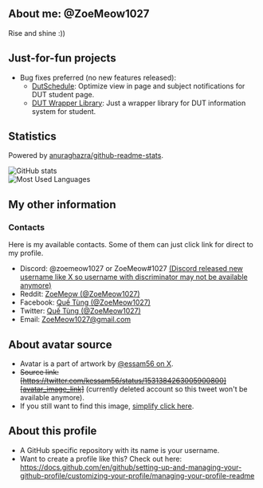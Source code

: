 ## About me: @ZoeMeow1027
Rise and shine :))

<!-- Working projects and just for fun =)) -->
## Just-for-fun projects
- Bug fixes preferred (no new features released):
  - [DutSchedule][github_repo_subjectnotifier]: Optimize view in page and subject notifications for DUT student page.
  - [DUT Wrapper Library][github_repo_dutwrapperlib]: Just a wrapper library for DUT information system for student.

<!-- My statistics -->
## Statistics

Powered by [anuraghazra/github-readme-stats][github_readme_stats].<br>

![GitHub stats][github_stats]<br>
![Most Used Languages][github_mostusedlang]<br>

<!-- My other information -->
## My other information

<!-- Contacts area -->
### Contacts

Here is my available contacts. Some of them can just click link for direct to my profile.

- Discord: @zoemeow1027 or ZoeMeow#1027 [(Discord released new username like X so username with discriminator may not be available anymore)](https://discord.com/blog/usernames)
- Reddit: [ZoeMeow (@ZoeMeow1027)][reddit]
- Facebook: [Quế Tùng (@ZoeMeow1027)][facebook]
- Twitter: [Quế Tùng (@ZoeMeow1027)][twitter]
- Email: [ZoeMeow1027@gmail.com][email]

<!-- Avatar source -->
## About avatar source
- Avatar is a part of artwork by [@essam56 on X][author_user_link].
- ~~Source link: [https://twitter.com/kessam56/status/1531384263005900800][avatar_image_link]~~ (currently deleted account so this tweet won't be available anymore).
- If you still want to find this image, [simplify click here](https://www.wallpaperflare.com/kitten-red-two-small-grass-nature-striped-hay-snuggles-wallpaper-ajril).

<!-- More information about this profile -->
## About this profile
- A GitHub specific repository with its name is your username.
- Want to create a profile like this? Check out here: https://docs.github.com/en/github/setting-up-and-managing-your-github-profile/customizing-your-profile/managing-your-profile-readme

<!-- All links here. Don't edit these line unless you know what you are doing! -->
[github_repo_subjectnotifier]: https://github.com/ZoeMeow1027/dutschedule-flutter/
[github_repo_dutwrapperlib]: https://github.com/ZoeMeow1027/dutwrapper/

<!-- Available personal social links -->
[reddit]: https://www.reddit.com/user/ZoeMeow1027
[facebook]: https://www.facebook.com/ZoeMeow1027
[twitter]: https://www.twitter.com/ZoeMeow1027
[email]: mailto:ZoeMeow1027@gmail.com

<!-- Image credit -->
[author_user_link]: https://twitter.com/kessam56
[avatar_image_link]: https://twitter.com/kessam56/status/1531384263005900800

[vectorzone_link]: https://www.vectorlogo.zone/

<!-- Preview: GitHub stats -->
[github_readme_stats]: https://github.com/anuraghazra/github-readme-stats
[github_stats]: https://github-readme-stats.vercel.app/api?show_icons=true&theme=default&username=ZoeMeow1027
[github_mostusedlang]: https://github-readme-stats.vercel.app/api/top-langs?layout=compact&username=ZoeMeow1027
